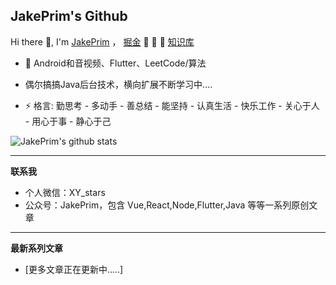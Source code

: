 ## JakePrim's Github

Hi there 👋, I'm <a href="https://juejin.im/user/58b90798128fe10064336192">JakePrim</a> ，  <a href="https://juejin.im/user/58b90798128fe10064336192">掘金</a>  👋 👋 👋 <a href="https://www.yuque.com/jakeprim">知识库</a>

- 🔭 Android和音视频、Flutter、LeetCode/算法
- 偶尔搞搞Java后台技术，横向扩展不断学习中....

- ⚡ 格言: 勤思考 - 多动手 - 善总结 - 能坚持 - 认真生活 - 快乐工作 - 关心于人 - 用心于事 - 静心于己

![JakePrim's github stats](https://github-readme-stats.vercel.app/api?username=JakePrim&show_icons=true&theme=dracula)

---

**联系我**

* 个人微信：XY_stars
* 公众号：JakePrim，包含 Vue,React,Node,Flutter,Java 等等一系列原创文章

---

**最新系列文章**

* [更多文章正在更新中.....]



